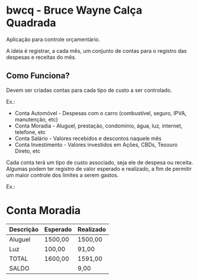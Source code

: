 # bwcq - Bruce Wayne Calça Quadrada

Aplicação para controle orçamentário.

A ideia é registrar, a cada mês, um conjunto de contas para o registro das despesas e receitas do mês.


## Como Funciona?

Devem ser criadas contas para cada tipo de custo a ser controlado.

Ex.:

* Conta Automóvel - Despesas com o carro (combustível, seguro, IPVA, manutenção, etc)
* Conta Moradia - Aluguel, prestação, condomínio, água, luz, internet, telefone, etc
* Conta Salário - Valores recebidos e descontos naquele mês
* Conta Investimento - Valores investidos em Ações, CBDs, Tesouro Direto, etc

Cada conta terá um tipo de custo associado, seja ele de despesa ou receita. Algumas podem ter registro
de valor esperado e realizado, a fim de permitir um maior controle dos limites a serem gastos.

Ex.:

Conta Moradia
==============

| Descrição | Esperado | Realizado |
|-----------|----------|-----------|
| Aluguel   | 1500,00  | 1500,00   |
| Luz       | 100,00   |   91,00   |
| TOTAL     | 1600,00  | 1591,00   |
| SALDO     |          |    9,00   |
